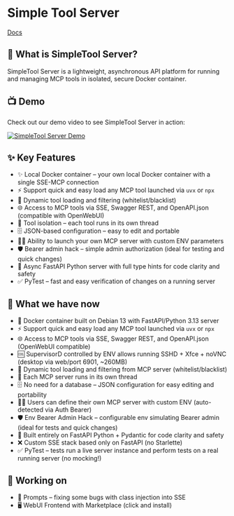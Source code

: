 # Simple Tool Server

[Docs](https://docs.simpletool.org)

## 🤔 What is SimpleTool Server?

SimpleTool Server is a lightweight, asynchronous API platform for running and managing MCP tools in isolated, secure Docker container.

## 📺 Demo

Check out our demo video to see SimpleTool Server in action:

[![SimpleTool Server Demo](https://img.youtube.com/vi/tQ6OhvC4eDQ/0.jpg)](https://www.youtube.com/watch?v=tQ6OhvC4eDQ)

## ✨ Key Features

- ✨ Local Docker container – your own local Docker container with a single SSE-MCP connection
- ⚡ Support quick and easy load any MCP tool launched via `uvx` or `npx`
- 🔄 Dynamic tool loading and filtering (whitelist/blacklist)
- 🌐 Access to MCP tools via SSE, Swagger REST, and OpenAPI.json (compatible with OpenWebUI)
- 🐳 Tool isolation – each tool runs in its own thread
- 🗄️ JSON-based configuration – easy to edit and portable
- 🧑‍💻 Ability to launch your own MCP server with custom ENV parameters
- 🛡️ Bearer admin hack – simple admin authorization (ideal for testing and quick changes)
- 📝 Async FastAPI Python server with full type hints for code clarity and safety
- ✅ PyTest – fast and easy verification of changes on a running server

## 🎉 What we have now

- 🔗 Docker container built on Debian 13 with FastAPI/Python 3.13 server
- ⚡ Support quick and easy load any MCP tool launched via `uvx` or `npx`
- 🌐 Access to MCP tools via SSE, Swagger REST, and OpenAPI.json (OpenWebUI compatible)
- 🆒 SupervisorD controlled by ENV allows running SSHD + Xfce + noVNC (desktop via web/port 6901, ~260MB)
- 🔄 Dynamic tool loading and filtering from MCP server (whitelist/blacklist)
- 🧵 Each MCP server runs in its own thread
- 🗄️ No need for a database – JSON configuration for easy editing and portability
- 🧑‍💻 Users can define their own MCP server with custom ENV (auto-detected via Auth Bearer)
- 🛡️ Env Bearer Admin Hack – configurable env simulating Bearer admin (ideal for tests and quick changes)
- 📝 Built entirely on FastAPI Python + Pydantic for code clarity and safety
- ❌ Custom SSE stack based only on FastAPI (no Starlette)
- ✅ PyTest – tests run a live server instance and perform tests on a real running server (no mocking!)

## 🚀 Working on

- 🤔 Prompts – fixing some bugs with class injection into SSE
- 🖥️ WebUI Frontend with Marketplace (click and install)
